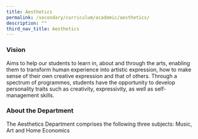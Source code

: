 ```yaml
---
title: Aesthetics
permalink: /secondary/curriculum/academic/aesthetics/
description: ""
third_nav_title: Aesthetics
---
```



### Vision

Aims to help our students to learn in, about and through the arts, enabling them to transform human experience into artistic expression, how to make sense of their own creative expression and that of others. Through a spectrum of programmes, students have the opportunity to develop personality traits such as creativity, expressivity, as well as self-management skills.

  

### About the Department

The Aesthetics Department comprises the following three subjects: Music, Art and Home Economics